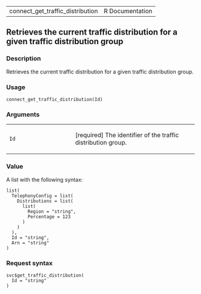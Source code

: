<table style="width: 100%;">
<tbody>
<tr class="odd">
<td>connect_get_traffic_distribution</td>
<td style="text-align: right;">R Documentation</td>
</tr>
</tbody>
</table>

## Retrieves the current traffic distribution for a given traffic distribution group

### Description

Retrieves the current traffic distribution for a given traffic
distribution group.

### Usage

    connect_get_traffic_distribution(Id)

### Arguments

<table>
<colgroup>
<col style="width: 35%" />
<col style="width: 65%" />
</colgroup>
<tbody>
<tr class="odd">
<td><code id="connect_get_traffic_distribution_:_Id">Id</code></td>
<td><p>[required] The identifier of the traffic distribution
group.</p></td>
</tr>
</tbody>
</table>

### Value

A list with the following syntax:

    list(
      TelephonyConfig = list(
        Distributions = list(
          list(
            Region = "string",
            Percentage = 123
          )
        )
      ),
      Id = "string",
      Arn = "string"
    )

### Request syntax

    svc$get_traffic_distribution(
      Id = "string"
    )
